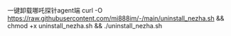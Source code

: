 一键卸载哪吒探针agent端
curl -O https://raw.githubusercontent.com/mi888im/-/main/uninstall_nezha.sh && chmod +x uninstall_nezha.sh && ./uninstall_nezha.sh
